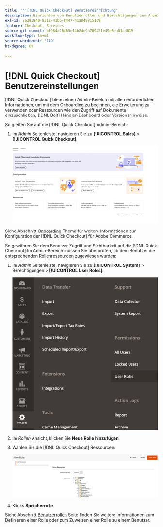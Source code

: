```yaml
---
title: '''[!DNL Quick Checkout] Benutzereinrichtung'
description: Einrichten von Benutzerrollen und Berechtigungen zum Anzeigen der [!DNL Quick Checkout] Admin-Bereich.
exl-id: 76393840-8312-41bb-8447-412849815169
feature: Checkout, Services
source-git-commit: b1984a26463e14b8dc9a789421e49e5ea81ad039
workflow-type: tm+mt
source-wordcount: '149'
ht-degree: 0%

---
```


# [!DNL Quick Checkout] Benutzereinstellungen

[!DNL Quick Checkout] bietet einen Admin-Bereich mit allen erforderlichen Informationen, um mit dem Onboarding zu beginnen, die Erweiterung zu verwenden oder Ressourcen wie den Zugriff auf Dokumente einzuschließen; [!DNL Bolt] Händler-Dashboard oder Versionshinweise.

So greifen Sie auf die [!DNL Quick Checkout] Admin-Bereich:

1. Im _Admin_ Seitenleiste, navigieren Sie zu **[!UICONTROL Sales]** > **[!UICONTROL Quick Checkout]**.

   ![Schnellauschecken im Menü](assets/overview-admin-panel.png)

Siehe Abschnitt [Onboarding](../quick-checkout/onboarding.md) Thema für weitere Informationen zur Konfiguration der [!DNL Quick Checkout] für Adobe Commerce.

So gewähren Sie dem Benutzer Zugriff und Sichtbarkeit auf die [!DNL Quick Checkout] Im Admin-Bereich müssen Sie überprüfen, ob dem Benutzer die entsprechenden Rollenressourcen zugewiesen wurden:

1. Im _Admin_ Seitenleiste, navigieren Sie zu **[!UICONTROL System]** > Berechtigungen > **[!UICONTROL User Roles]**.

   ![Benutzerrollen](assets/user-roles-small.png)

1. Im _Rollen_ Ansicht, klicken Sie **Neue Rolle hinzufügen**
1. Wählen Sie die [!DNL Quick Checkout] Ressourcen:

   ![Quick Checkout-Rollen und -Berechtigungen](assets/role-resource-quick-checkout.png)

1. Klicks **Speicherrolle**.

Siehe Abschnitt [Benutzerrollen](https://docs.magento.com/user-guide/system/permissions-user-roles.html) Seite finden Sie weitere Informationen zum Definieren einer Rolle oder zum Zuweisen einer Rolle zu einem Benutzer.
